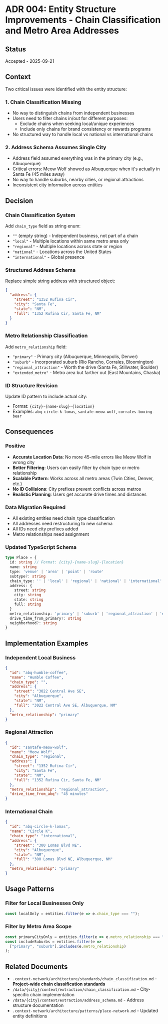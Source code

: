 # ADR 004: Entity Structure Improvements - Chain Classification and Metro Area Addresses

## Status
Accepted - 2025-09-21

## Context

Two critical issues were identified with the entity structure:

### 1. Chain Classification Missing
- No way to distinguish chains from independent businesses
- Users need to filter chains in/out for different purposes:
  - Exclude chains when seeking local/unique experiences
  - Include only chains for brand consistency or rewards programs
- No structured way to handle local vs national vs international chains

### 2. Address Schema Assumes Single City
- Address field assumed everything was in the primary city (e.g., Albuquerque)
- Critical errors: Meow Wolf showed as Albuquerque when it's actually in Santa Fe (45 miles away)
- No way to handle suburbs, nearby cities, or regional attractions
- Inconsistent city information across entities

## Decision

### Chain Classification System
Add `chain_type` field as string enum:
- `""` (empty string) - Independent business, not part of a chain
- `"local"` - Multiple locations within same metro area only
- `"regional"` - Multiple locations across state or region
- `"national"` - Locations across the United States
- `"international"` - Global presence

### Structured Address Schema
Replace simple string address with structured object:
```json
{
  "address": {
    "street": "1352 Rufina Cir",
    "city": "Santa Fe",
    "state": "NM",
    "full": "1352 Rufina Cir, Santa Fe, NM"
  }
}
```

### Metro Relationship Classification
Add `metro_relationship` field:
- `"primary"` - Primary city (Albuquerque, Minneapolis, Denver)
- `"suburb"` - Incorporated suburb (Rio Rancho, Corrales, Bloomington)
- `"regional_attraction"` - Worth the drive (Santa Fe, Stillwater, Boulder)
- `"extended_metro"` - Metro area but farther out (East Mountains, Chaska)

### ID Structure Revision
Update ID pattern to include actual city:
- Format: `{city}-{name-slug}-{location}`
- Examples: `abq-circle-k-lomas`, `santafe-meow-wolf`, `corrales-boxing-bear`

## Consequences

### Positive
- **Accurate Location Data**: No more 45-mile errors like Meow Wolf in wrong city
- **Better Filtering**: Users can easily filter by chain type or metro relationship
- **Scalable Pattern**: Works across all metro areas (Twin Cities, Denver, etc.)
- **No ID Collisions**: City prefixes prevent conflicts across metros
- **Realistic Planning**: Users get accurate drive times and distances

### Data Migration Required
- All existing entities need chain_type classification
- All addresses need restructuring to new schema
- All IDs need city prefixes added
- Metro relationships need assignment

### Updated TypeScript Schema
```typescript
type Place = {
  id: string // Format: {city}-{name-slug}-{location}
  name: string
  type: 'venue' | 'area' | 'point' | 'route'
  subtype?: string
  chain_type: '' | 'local' | 'regional' | 'national' | 'international'
  address: {
    street: string
    city: string
    state: string
    full: string
  }
  metro_relationship: 'primary' | 'suburb' | 'regional_attraction' | 'extended_metro'
  drive_time_from_primary?: string
  neighborhood?: string
}
```

## Implementation Examples

### Independent Local Business
```json
{
  "id": "abq-humble-coffee",
  "name": "Humble Coffee",
  "chain_type": "",
  "address": {
    "street": "3022 Central Ave SE",
    "city": "Albuquerque",
    "state": "NM",
    "full": "3022 Central Ave SE, Albuquerque, NM"
  },
  "metro_relationship": "primary"
}
```

### Regional Attraction
```json
{
  "id": "santafe-meow-wolf",
  "name": "Meow Wolf",
  "chain_type": "regional",
  "address": {
    "street": "1352 Rufina Cir",
    "city": "Santa Fe",
    "state": "NM",
    "full": "1352 Rufina Cir, Santa Fe, NM"
  },
  "metro_relationship": "regional_attraction",
  "drive_time_from_abq": "45 minutes"
}
```

### International Chain
```json
{
  "id": "abq-circle-k-lomas",
  "name": "Circle K",
  "chain_type": "international",
  "address": {
    "street": "300 Lomas Blvd NE",
    "city": "Albuquerque",
    "state": "NM",
    "full": "300 Lomas Blvd NE, Albuquerque, NM"
  },
  "metro_relationship": "primary"
}
```

## Usage Patterns

### Filter for Local Businesses Only
```javascript
const localOnly = entities.filter(e => e.chain_type === "");
```

### Filter by Metro Area Scope
```javascript
const primaryCityOnly = entities.filter(e => e.metro_relationship === "primary");
const includeSuburbs = entities.filter(e =>
  ["primary", "suburb"].includes(e.metro_relationship)
);
```

## Related Documents
- `.context-network/architecture/standards/chain_classification.md` - **Project-wide chain classification standards**
- `/data/{city}/context/extraction/chain_classification.md` - City-specific chain implementation
- `/data/{city}/context/extraction/address_schema.md` - Address structure documentation
- `.context-network/architecture/patterns/place-network.md` - Updated entity definitions